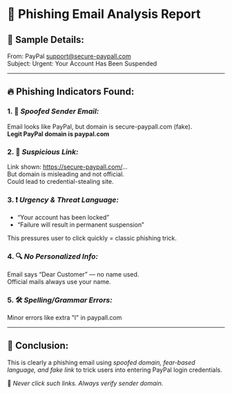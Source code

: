 # 🧠 Phishing Email Analysis Report

## 🔎 Sample Details:
From: PayPal <support@secure-paypall.com>  
Subject: Urgent: Your Account Has Been Suspended

---

## 🔥 Phishing Indicators Found:

### 1. 🚩 *Spoofed Sender Email:*
Email looks like PayPal, but domain is secure-paypall.com (fake).  
**Legit PayPal domain is paypal.com**

### 2. 🔗 *Suspicious Link:*
Link shown: https://secure-paypall.com/...  
But domain is misleading and not official.  
Could lead to credential-stealing site.

### 3. ❗ *Urgency & Threat Language:*
- “Your account has been locked”
- “Failure will result in permanent suspension”

This pressures user to click quickly = classic phishing trick.

### 4. 🔍 *No Personalized Info:*
Email says “Dear Customer” — no name used.  
Official mails always use your name.

### 5. 🛠 *Spelling/Grammar Errors:*
Minor errors like extra "l" in paypall.com

---

## 🔐 Conclusion:
This is clearly a phishing email using *spoofed domain, fear-based language, and fake link* to trick users into entering PayPal login credentials.

🛑 *Never click such links. Always verify sender domain.*
